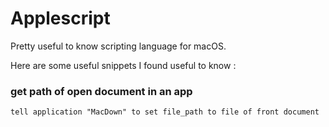 # Applescript
Pretty useful to know scripting language for macOS. 

Here are some useful snippets I found useful to know :

### get path of open document in an app
```Applescript
tell application "MacDown" to set file_path to file of front document
```
